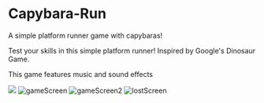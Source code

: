 # Capybara-Run
A simple platform runner game with capybaras!

Test your skills in this simple platform runner! 
Inspired by Google's Dinosaur Game. 

This game features music and sound effects

![](https://github.com/walson6/Capybara-Run/blob/master/CapyRun.gif)
![gameScreen](https://github.com/walson6/Capybara-Run/assets/107653516/ed13d2a3-a3e8-43f8-acd4-baae5ef003bf)
![gameScreen2](https://github.com/walson6/Capybara-Run/assets/107653516/5900995c-817c-4ec0-8d4b-080f42ba6ed7)
![lostScreen](https://github.com/walson6/Capybara-Run/assets/107653516/3d2f71cb-c815-47f2-bd9e-4e809f6db26e)
